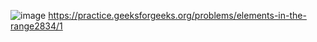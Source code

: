 ![image](https://user-images.githubusercontent.com/65951872/182018441-30067225-782f-4c87-a1db-a348ce61bf0a.png)
https://practice.geeksforgeeks.org/problems/elements-in-the-range2834/1
